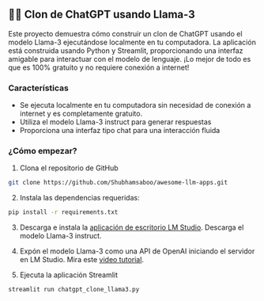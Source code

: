 ## 🦙💬 Clon de ChatGPT usando Llama-3
Este proyecto demuestra cómo construir un clon de ChatGPT usando el modelo Llama-3 ejecutándose localmente en tu computadora. La aplicación está construida usando Python y Streamlit, proporcionando una interfaz amigable para interactuar con el modelo de lenguaje. ¡Lo mejor de todo es que es 100% gratuito y no requiere conexión a internet!

### Características
- Se ejecuta localmente en tu computadora sin necesidad de conexión a internet y es completamente gratuito.
- Utiliza el modelo Llama-3 instruct para generar respuestas
- Proporciona una interfaz tipo chat para una interacción fluida

### ¿Cómo empezar?

1. Clona el repositorio de GitHub

```bash
git clone https://github.com/Shubhamsaboo/awesome-llm-apps.git
```
2. Instala las dependencias requeridas:

```bash
pip install -r requirements.txt
```
3. Descarga e instala la [aplicación de escritorio LM Studio](https://lmstudio.ai/). Descarga el modelo Llama-3 instruct.

4. Expón el modelo Llama-3 como una API de OpenAI iniciando el servidor en LM Studio. Mira este [video tutorial](https://x.com/Saboo_Shubham_/status/1783715814790549683).

5. Ejecuta la aplicación Streamlit
```bash
streamlit run chatgpt_clone_llama3.py
```

